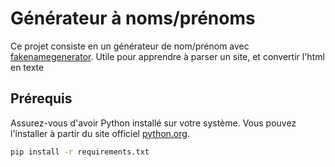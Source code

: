# Générateur à noms/prénoms 

Ce projet consiste en un générateur de nom/prénom avec [fakenamegenerator](https://www.fakenamegenerator.com/). Utile pour apprendre à parser un site, et convertir l'html en texte

## Prérequis

Assurez-vous d'avoir Python installé sur votre système. Vous pouvez l'installer à partir du site officiel [python.org](https://www.python.org/).

```bash
pip install -r requirements.txt
```
